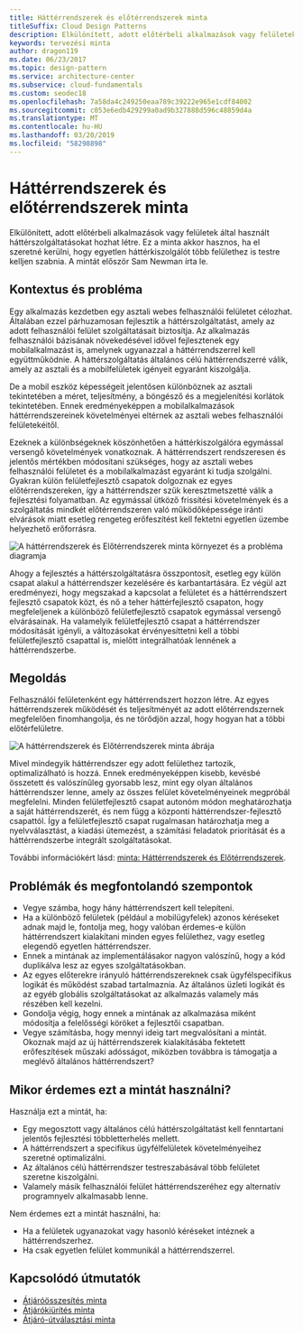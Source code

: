 ```yaml
---
title: Háttérrendszerek és előtérrendszerek minta
titleSuffix: Cloud Design Patterns
description: Elkülönített, adott előtérbeli alkalmazások vagy felületek által használt háttérszolgáltatásokat hozhat létre.
keywords: tervezési minta
author: dragon119
ms.date: 06/23/2017
ms.topic: design-pattern
ms.service: architecture-center
ms.subservice: cloud-fundamentals
ms.custom: seodec18
ms.openlocfilehash: 7a58da4c249250eaa789c39222e965e1cdf84002
ms.sourcegitcommit: c053e6edb429299a0ad9b327888d596c48859d4a
ms.translationtype: MT
ms.contentlocale: hu-HU
ms.lasthandoff: 03/20/2019
ms.locfileid: "58298898"
---
```

# <a name="backends-for-frontends-pattern"></a>Háttérrendszerek és előtérrendszerek minta

Elkülönített, adott előtérbeli alkalmazások vagy felületek által használt háttérszolgáltatásokat hozhat létre. Ez a minta akkor hasznos, ha el szeretné kerülni, hogy egyetlen háttérkiszolgálót több felülethez is testre kelljen szabnia. A mintát először Sam Newman írta le.

## <a name="context-and-problem"></a>Kontextus és probléma

Egy alkalmazás kezdetben egy asztali webes felhasználói felületet célozhat. Általában ezzel párhuzamosan fejlesztik a háttérszolgáltatást, amely az adott felhasználói felület szolgáltatásait biztosítja. Az alkalmazás felhasználói bázisának növekedésével idővel fejlesztenek egy mobilalkalmazást is, amelynek ugyanazzal a háttérrendszerrel kell együttműködnie. A háttérszolgáltatás általános célú háttérrendszerré válik, amely az asztali és a mobilfelületek igényeit egyaránt kiszolgálja.

De a mobil eszköz képességeit jelentősen különböznek az asztali tekintetében a méret, teljesítmény, a böngésző és a megjelenítési korlátok tekintetében. Ennek eredményeképpen a mobilalkalmazások háttérrendszereinek követelményei eltérnek az asztali webes felhasználói felületekéitől.

Ezeknek a különbségeknek köszönhetően a háttérkiszolgálóra egymással versengő követelmények vonatkoznak. A háttérrendszert rendszeresen és jelentős mértékben módosítani szükséges, hogy az asztali webes felhasználói felületet és a mobilalkalmazást egyaránt ki tudja szolgálni. Gyakran külön felületfejlesztő csapatok dolgoznak ez egyes előtérrendszereken, így a háttérrendszer szűk keresztmetszetté válik a fejlesztési folyamatban. Az egymással ütköző frissítési követelmények és a szolgáltatás mindkét előtérrendszeren való működőképessége iránti elvárások miatt esetleg rengeteg erőfeszítést kell fektetni egyetlen üzembe helyezhető erőforrásra.

![A háttérrendszerek és Előtérrendszerek minta környezet és a probléma diagramja](./_images/backend-for-frontend.png)

Ahogy a fejlesztés a háttérszolgáltatásra összpontosít, esetleg egy külön csapat alakul a háttérrendszer kezelésére és karbantartására. Ez végül azt eredményezi, hogy megszakad a kapcsolat a felületet és a háttérrendszert fejlesztő csapatok közt, és nő a teher háttérfejlesztő csapaton, hogy megfeleljenek a különböző felületfejlesztő csapatok egymással versengő elvárásainak. Ha valamelyik felületfejlesztő csapat a háttérrendszer módosítását igényli, a változásokat érvényesíttetni kell a többi felületfejlesztő csapattal is, mielőtt integrálhatóak lennének a háttérrendszerbe.

## <a name="solution"></a>Megoldás

Felhasználói felületenként egy háttérrendszert hozzon létre. Az egyes háttérrendszerek működését és teljesítményét az adott előtérrendszernek megfelelően finomhangolja, és ne törődjön azzal, hogy hogyan hat a többi előtérfelületre.

![A háttérrendszerek és Előtérrendszerek minta ábrája](./_images/backend-for-frontend-example.png)

Mivel mindegyik háttérrendszer egy adott felülethez tartozik, optimalizálható is hozzá. Ennek eredményeképpen kisebb, kevésbé összetett és valószínűleg gyorsabb lesz, mint egy olyan általános háttérrendszer lenne, amely az összes felület követelményeinek megpróbál megfelelni. Minden felületfejlesztő csapat autonóm módon meghatározhatja a saját háttérrendszerét, és nem függ a központi háttérrendszer-fejlesztő csapattól. Így a felületfejlesztő csapat rugalmasan határozhatja meg a nyelvválasztást, a kiadási ütemezést, a számítási feladatok prioritását és a háttérrendszerbe integrált szolgáltatásokat.

További információkért lásd: [minta: Háttérrendszerek és Előtérrendszerek](https://samnewman.io/patterns/architectural/bff/).

## <a name="issues-and-considerations"></a>Problémák és megfontolandó szempontok

- Vegye számba, hogy hány háttérrendszert kell telepíteni.
- Ha a különböző felületek (például a mobilügyfelek) azonos kéréseket adnak majd le, fontolja meg, hogy valóban érdemes-e külön háttérrendszert kialakítani minden egyes felülethez, vagy esetleg elegendő egyetlen háttérrendszer.
- Ennek a mintának az implementálásakor nagyon valószínű, hogy a kód duplikálva lesz az egyes szolgáltatásokban.
- Az egyes előterekre irányuló háttérrendszereknek csak ügyfélspecifikus logikát és működést szabad tartalmaznia. Az általános üzleti logikát és az egyéb globális szolgáltatásokat az alkalmazás valamely más részében kell kezelni.
- Gondolja végig, hogy ennek a mintának az alkalmazása miként módosítja a felelősségi köröket a fejlesztői csapatban.
- Vegye számításba, hogy mennyi ideig tart megvalósítani a mintát. Okoznak majd az új háttérrendszerek kialakításába fektetett erőfeszítések műszaki adósságot, miközben továbbra is támogatja a meglévő általános háttérrendszert?

## <a name="when-to-use-this-pattern"></a>Mikor érdemes ezt a mintát használni?

Használja ezt a mintát, ha:

- Egy megosztott vagy általános célú háttérszolgáltatást kell fenntartani jelentős fejlesztési többletterhelés mellett.
- A háttérrendszert a specifikus ügyfélfelületek követelményeihez szeretné optimalizálni.
- Az általános célú háttérrendszer testreszabásával több felületet szeretne kiszolgálni.
- Valamely másik felhasználói felület háttérrendszeréhez egy alternatív programnyelv alkalmasabb lenne.

Nem érdemes ezt a mintát használni, ha:

- Ha a felületek ugyanazokat vagy hasonló kéréseket intéznek a háttérrendszerhez.
- Ha csak egyetlen felület kommunikál a háttérrendszerrel.

## <a name="related-guidance"></a>Kapcsolódó útmutatók

- [Átjáróösszesítés minta](./gateway-aggregation.md)
- [Átjárókiürítés minta](./gateway-offloading.md)
- [Átjáró-útválasztási minta](./gateway-routing.md)
